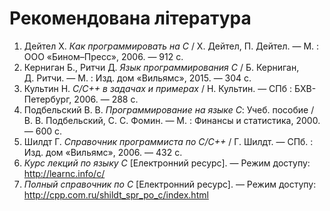 # Рекомендована література

1. Дейтел Х. *Как программировать на С* / Х. Дейтел, П. Дейтел. — М. : ООО «Бином–Пресс», 2006. — 912 с.
1. Керниган Б., Ритчи Д. *Язык программирования С* / Б. Керниган, Д. Ритчи. — М. : Изд. дом «Вильямс», 2015. — 304 с.
1. Культин Н. *С/С++ в задачах и примерах* / Н. Культин. — СПб : БХВ-Петербург, 2006. — 288 с.
1. Подбельский В. В. *Программирование на языке С*: Учеб. пособие / В. В. Подбельский, С. С. Фомин. — М. : Финансы и статистика, 2000. — 600 с.
1. Шилдт Г. *Справочник программиста по C/C++* / Г. Шилдт. — СПб. : Изд. дом «Вильямс», 2006. — 432 с.
1. *Курс лекций по языку С* [Електронний ресурс]. — Режим доступу: http://learnc.info/c/
1. *Полный справочник по С* [Електронний ресурс]. — Режим доступу: http://cpp.com.ru/shildt_spr_po_c/index.html